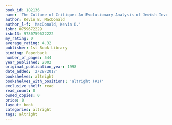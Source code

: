 ```yaml
---
book_id: 182136
name: 'The Culture of Critique: An Evolutionary Analysis of Jewish Involvement in Twentieth-Century Intellectual and Political Movements'
author: Kevin B. MacDonald
author_l-f: 'MacDonald, Kevin B.'
isbn: 0759672229
isbn13: 9780759672222
my_rating: 0
average_rating: 4.32
publisher: 1st Book Library
binding: Paperback
number_of_pages: 544
year_published: 2002
original_publication_year: 1998
date_added: '2/28/2017'
bookshelves: altright
bookshelves_with_positions: 'altright (#1)'
exclusive_shelf: read
read_count: 0
owned_copies: 0
price: 0
layout: book
categories: altright
tags: altright
---
```

